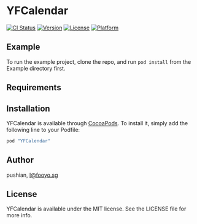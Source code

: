 # YFCalendar

[![CI Status](http://img.shields.io/travis/pushian/YFCalendar.svg?style=flat)](https://travis-ci.org/pushian/YFCalendar)
[![Version](https://img.shields.io/cocoapods/v/YFCalendar.svg?style=flat)](http://cocoapods.org/pods/YFCalendar)
[![License](https://img.shields.io/cocoapods/l/YFCalendar.svg?style=flat)](http://cocoapods.org/pods/YFCalendar)
[![Platform](https://img.shields.io/cocoapods/p/YFCalendar.svg?style=flat)](http://cocoapods.org/pods/YFCalendar)

## Example

To run the example project, clone the repo, and run `pod install` from the Example directory first.

## Requirements

## Installation

YFCalendar is available through [CocoaPods](http://cocoapods.org). To install
it, simply add the following line to your Podfile:

```ruby
pod "YFCalendar"
```

## Author

pushian, l@fooyo.sg

## License

YFCalendar is available under the MIT license. See the LICENSE file for more info.
